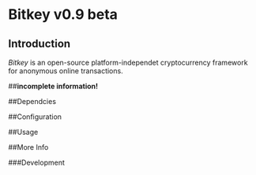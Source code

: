 # Bitkey v0.9 beta 

## Introduction

*Bitkey* is an open-source platform-independet cryptocurrency framework
for anonymous online transactions. 

##**incomplete information!**

##Dependcies

##Configuration

##Usage

##More Info

###Development
